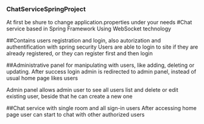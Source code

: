 ### ChatServiceSpringProject
At first be shure to change application.properties under your needs
#Chat service based in Spring Framework
Using WebSocket technology

##Contains users registration and login, also autorization and authentification with spring security
Users are able to login to site if they are already registered, or they can register first and then login

##Administrative panel for manipulating with users, like adding, deleting or updating.
After success login admin is redirected to admin panel, instead of usual home page likes users

Admin panel allows admin user to  see all users list and delete or edit existing user, 
beside that he can create a new one

##Chat service with single room and all sign-in users 
After accessing home page user can start to chat with other authorized users 